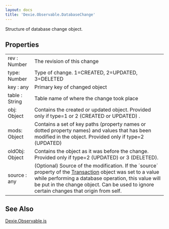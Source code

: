 ```yaml
---
layout: docs
title: 'Dexie.Observable.DatabaseChange'
---
```


Structure of database change object.

## Properties

<table>
<tr><td>rev : Number</td><td>The revision of this change</td></tr>
<tr><td>type: Number</td><td>Type of change. 1=CREATED, 2=UPDATED, 3=DELETED</td></tr>
<tr><td>key : any</td><td>Primary key of changed object</td></tr>
<tr><td>table : String</td><td>Table name of where the change took place</td></tr>
<tr><td>obj: Object</td><td>Contains the created or updated object. Provided only if type=1 or 2 (CREATED or UPDATED) . </td></tr>
<tr><td>mods: Object</td><td>Contains a set of key paths (property names or dotted property names) and values that has been modified in the object. Provided only if type=2 (UPDATED)</td></tr>
<tr><td>oldObj: Object</td><td>Contains the object as it was before the change. Provided only if type=2 (UPDATED) or 3 (DELETED).</td></tr>
<tr><td>source : any</td><td>(Optional) Source of the modification. If the ´source´ property of the <a href="Transaction">Transaction</a> object was set to a value while performing a database operation, this value will be put in the change object. Can be used to ignore certain changes that origin from self.</td></tr>
</table>

## See Also

[Dexie.Observable.js](/docs/Observable/Dexie.Observable)
